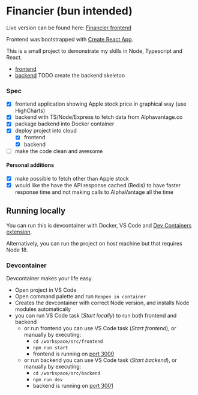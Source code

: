 # Financier (bun intended)

Live version can be found here: [Financier frontend](https://financier.hireokkimus.xyz/)

Frontend was bootstrapped with [Create React App](https://github.com/facebook/create-react-app).

This is a small project to demonstrate my skills in Node, Typescript and React.

- [frontend](./src/frontend)
- [backend](./src/backend) TODO create the backend skeleton

### Spec

- [x] frontend application showing Apple stock price in graphical way (use HighCharts)
- [x] backend with TS/Node/Express to fetch data from Alphavantage.co
- [x] package backend into Docker container
- [x] deploy project into cloud
  - [x] frontend
  - [x] backend
- [ ] make the code clean and awesome

#### Personal additions

- [x] make possible to fetch other than Apple stock
- [x] would like the have the API response cached (Redis) to have faster response time and not making calls to AlphaVantage all the time

## Running locally

You can run this is devcontainer with Docker, VS Code and [Dev Containers extension](https://marketplace.visualstudio.com/items?itemName=ms-vscode-remote.remote-containers).

Alternatively, you can run the project on host machine but that requires Node 18.

### Devcontainer

Devcontainer makes your life easy.

- Open project in VS Code
- Open command palette and run `Reopen in container`
- Creates the devcontainer with correct Node version, and installs Node modules automatically
- you can run VS Code task (_Start locally_) to run both frontend and backend
  - or run frontend you can use VS Code task (_Start frontend_), or manually by executing:
    - `cd /workspace/src/frontend`
    - `npm run start`
    - frontend is running on [port 3000](http://localhost:3000)
  - or run backend you can use VS Code task (_Start backend_), or manually by executing:
    - `cd /workspace/src/backend`
    - `npm run dev`
    - backend is running on [port 3001](http://localhost:3001)
